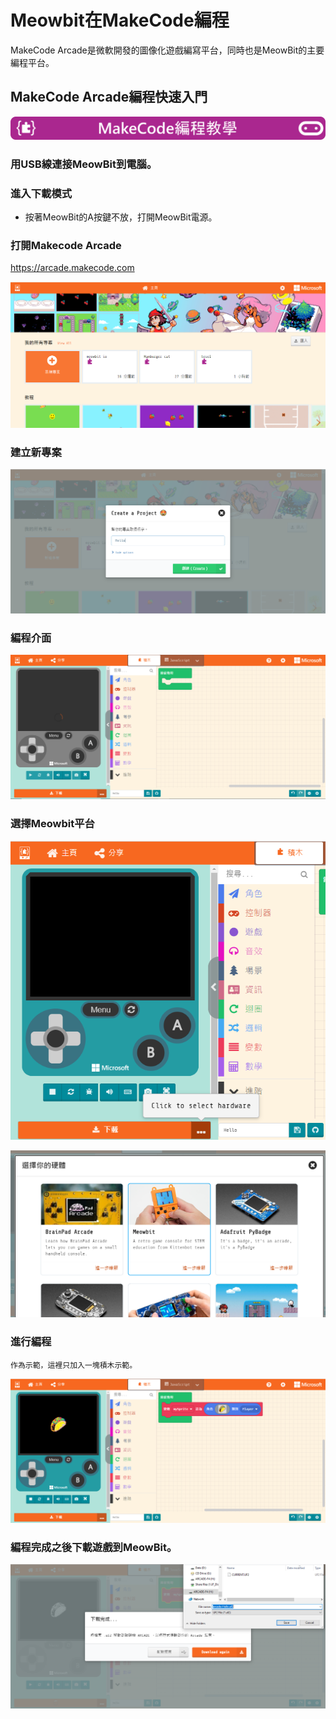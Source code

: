 # Meowbit在MakeCode編程

MakeCode Arcade是微軟開發的圖像化遊戲編寫平台，同時也是MeowBit的主要編程平台。

## MakeCode Arcade編程快速入門

![](../functional_module/PWmodules/images/mcbanner.png)

### 用USB線連接MeowBit到電腦。

### 進入下載模式

- 按著MeowBit的A按鍵不放，打開MeowBit電源。

### 打開Makecode Arcade

<https://arcade.makecode.com>

![](./images/arcade1.png)

### 建立新專案

![](./images/arcade2.png)

### 編程介面

![](./images/arcade3.png)

### 選擇Meowbit平台

![](./images/arcade4.png)

![](./images/arcade5.png)

### 進行編程

    作為示範，這裡只加入一塊積木示範。

![](./images/arcade7.png)

### 編程完成之後下載遊戲到MeowBit。

![](./images/arcade6.png)

